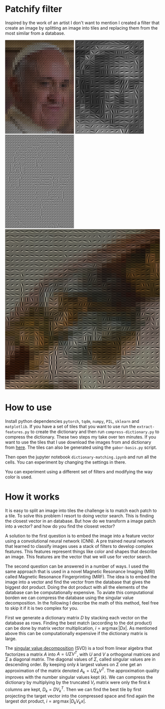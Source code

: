 # Patchify filter

Inspired by the work of an artist I don't want to mention I created a filter
that create an image by splitting an image into tiles and replacing them from
the most similar from a database.

![patched Francis color](results/francis-color-fine.png)
![patched Francis gray](results/francis.png)
![patched Francis plain](results/francis-fine.png)
![patched god](results/god-color.png)

# How to use

Install python dependencies `pytorch`, `tqdm`, `numpy`, `PIL`, `sklearn` and
`matplotlib`. If you have a set of tiles that you want to use run the
`extract-features.py` to create the dictionary and then run
`compress-dictionary.py` to compress the dictionary. These two steps my take
over ten minutes. If you want to use the tiles that I use download the images
from and dictionary from [here](https://drive.google.com/drive/folders/1MqfiPWiIhMx6r8F0IhVPhZkj9vyZYKoJ?usp=sharing).
The tiles can also be generated using the `gabor-basis.py` script.

Then open the jupyter notebook `dictionary-matching.ipynb` and run all the
cells. You can experiment by changing the settings in there.

You can experiment using a different set of filters and modifying the way color
is used.

# How it works

It is easy to split an image into tiles the challenge is to match each patch to
a tile. To solve this problem I resort to doing vector search. This is finding
the closest vector in an database. But how do we transform a image patch into a
vector? and how do you find the closest vector?

A solution to the first question is to embed the image into a feature vector
using a convolutional neural network (CNN). A pre trained neural network that
learned to classify images uses a stack of filters to develop complex features.
This features represent things like color and shapes that describe an image.
This features are the vector that we will use for vector search.

The second question can be answered in a number of ways. I used the same
approach that is used in a novel Magnetic Resonance Imaging (MRI) called
Magnetic Resonance Fingerprinting (MRF). The idea is to embed the image into a
vector and find the vector from the database that gives the biggest dot product.
Doing the dot product with all the elements of the database can be
computationally expensive. To aviate this computational borden we can compress
the database using the singular value decomposition. In the following I describe
the math of this method, feel free to skip it if it is two complex for you.

First we generate a dictionary matrix $D$ by stacking each vector on the
database as rows. Finding the best match (according to the dot product) can be
done by matrix vector multiplication, $i = \arg\max | Dx |$. As mentioned above
this can be computationally expensive if the dictionary matrix is large.

The [singular value decomposition](https://en.wikipedia.org/wiki/Singular_value_decomposition)
(SVD) is a tool from linear algebra that factorizes a matrix $A$ into
$A=U\Sigma V^T$, with $U$ and $V$ a orthogonal matrices and $\Sigma$ a diagonal
matrix. The diagonal values of $\Sigma$, called singular values are in
descending order. By keeping only $k$ largest values on $\Sigma$ one get an
approximation of the matrix denoted $A_k = U\Sigma_k V^T$. The approximation
quality improves with the number singular values kept ($k$). We can compress the
dictionary by multiplying by the truncated $V_r$ matrix were only the first $k$
columns are kept, $D_k = DV_k^T$. Then we can find the best tile by first
projecting the target vector into the compressed space and find again the
largest dot product, $i = \arg\max | D_k V_k x |$.
